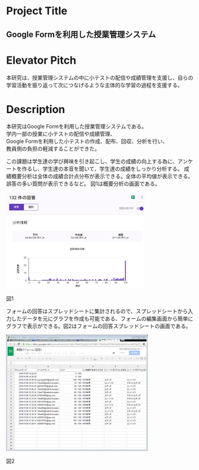
# Project Title
## Google Formを利用した授業管理システム

# Elevator Pitch

本研究は、授業管理システムの中に小テストの配信や成績管理を支援し、自らの学習活動を振り返って次につなげるような主体的な学習の過程を支援する。

# Description

本研究はGoogle Formを利用した授業管理システムである。                                                                                       
学内一部の授業に小テストの配信や成績管理、                                                                                                   
Google Formを利用した小テストの作成、配布、回収、分析を行い、                                                                               
教員側の負担の軽減することができた。

この課題は学生達の学び興味を引き起こし、学生の成績の向上する為に、アンケートを作るし、学生達の本音を聞いて、学生達の成績をしっかり分析する。
  成績概要分析は全体の成績合計点分布が表示できる。全体の平均値が表示できる。誤答の多い質問が表示できるなど。
図1は概要分析の画面である。

![](./image444.png)

図1

フォームの回答はスプレッドシートに集計されるので、スプレッドシートから入力したデータを元にグラフを作成も可能である、フォームの編集画面から簡単にグラフで表示ができる。図2はフォームの回答スプレッドシートの画面である。

![](./image666.png)

  図2





